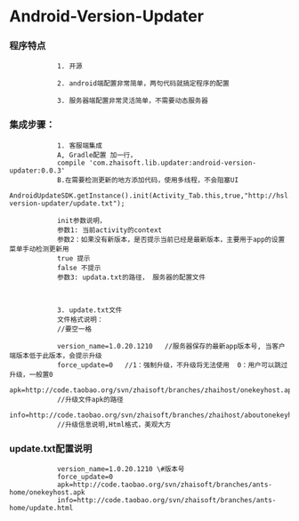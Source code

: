 Android-Version-Updater 
=====

### 程序特点
                1. 开源
                
                2. android端配置非常简单，两句代码就搞定程序的配置
                
                3. 服务器端配置非常灵活简单，不需要动态服务器
                
                


### 集成步骤：
                1. 客服端集成
                A, Gradle配置 加一行，   
                compile 'com.zhaisoft.lib.updater:android-version-updater:0.0.3'
                B.在需要检测更新的地方添加代码，使用多线程，不会阻塞UI
                AndroidUpdateSDK.getInstance().init(Activity_Tab.this,true,"http://hsl.yanzhen100.com/apk/android-version-updater/update.txt");
                
                init参数说明， 
                参数1: 当前activity的context 
                参数2：如果没有新版本，是否提示当前已经是最新版本，主要用于app的设置菜单手动检测更新用
                true 提示
                false 不提示
                参数3: updata.txt的路径， 服务器的配置文件
                
                
                 
                3. update.txt文件
                文件格式说明： 
                //要空一格

                version_name=1.0.20.1210   //服务器保存的最新app版本号, 当客户端版本低于此版本，会提示升级
                force_update=0   //1：强制升级，不升级将无法使用  0：用户可以跳过升级，一般置0
                apk=http://code.taobao.org/svn/zhaisoft/branches/zhaihost/onekeyhost.apk
                //升级文件apk的路径
                info=http://code.taobao.org/svn/zhaisoft/branches/zhaihost/aboutonekeyhost.html
                //升级信息说明,Html格式，美观大方


                
### update.txt配置说明

                version_name=1.0.20.1210 \#版本号
                force_update=0
                apk=http://code.taobao.org/svn/zhaisoft/branches/ants-home/onekeyhost.apk
                info=http://code.taobao.org/svn/zhaisoft/branches/ants-home/update.html




 
